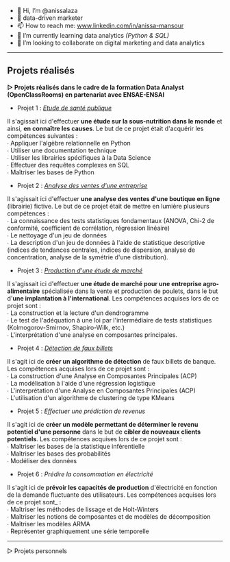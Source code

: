 - 👋 Hi, I’m @anissalaza
- 👀 data-driven marketer
- 📫 How to reach me: www.linkedin.com/in/anissa-mansour
- 🌱 I’m currently learning data analytics _(Python & SQL)_
- 💞️ I’m looking to collaborate on digital marketing and data analytics

<!---
anissalaza/anissalaza is a ✨ special ✨ repository because its `README.md` (this file) appears on your GitHub profile.
You can click the Preview link to take a look at your changes.
--->
-------------------------------------------------
## Projets réalisés

**▻ Projets réalisés dans le cadre de la formation Data Analyst (OpenClassRooms) en partenariat avec ENSAE-ENSAI**

* Projet 1 : _[Etude de santé publique](https://github.com/anissalaza/Etude-de-sante-publique.git)_

Il s'agissait ici d'effectuer **une étude sur la sous-nutrition dans le monde** et ainsi, **en connaître les causes**. Le but de ce projet était d'acquérir les compétences suivantes :  
∙ Appliquer l'algèbre relationnelle en Python  
∙ Utiliser une documentation technique  
∙ Utiliser les librairies spécifiques à la Data Science  
∙ Effectuer des requêtes complexes en SQL  
∙ Maîtriser les bases de Python  

* Projet 2 : _[Analyse des ventes d'une entreprise](https://github.com/anissalaza/Analyse-des-ventes.git)_

Il s'agissait ici d'effectuer **une analyse des ventes d'une boutique en ligne** (librairie) fictive. Le but de ce projet était de mettre en lumière plusieurs compétences :  
∙ La connaissance des tests statistiques fondamentaux (ANOVA, Chi-2 de conformité, coefficient de corrélation, régression linéaire)  
∙ Le nettoyage d'un jeu de données  
∙ La description d'un jeu de données à l'aide de statistique descriptive (indices de tendances centrales, indices de dispersion, analyse de concentration, analyse de la symétrie d'une distribution).  

* Projet 3 : _[Production d'une étude de marché](https://github.com/anissalaza/Etude-de-marche.git)_

Il s'agissait ici d'effectuer **une étude de marché pour une entreprise agro-alimentaire** spécialisée dans la vente et production de poulets, dans le but d'**une implantation à l'international**. Les compétences acquises lors de ce projet sont :  
∙ La construction et la lecture d'un dendrogramme  
∙ Le test de l'adéquation à une loi par l'intermédiaire de tests statistiques (Kolmogorov-Smirnov, Shapiro-Wilk, etc.)  
∙ L'interprétation d'une analyse en composantes principales.  

* Projet 4 : _[Détection de faux billets](https://github.com/anissalaza/Detection-faux-billets.git)_

Il s'agit ici de **créer un algorithme de détection** de faux billets de banque. Les compétences acquises lors de ce projet sont :  
∙ La construction d'une Analyse en Composantes Principales (ACP)  
∙ La modélisation à l'aide d'une régression logistique  
∙ L'interprétation d'une Analyse en Composantes Principales (ACP)  
∙ L'utilisation d'un algorithme de clustering de type KMeans  

* Projet 5 : _Effectuer une prédiction de revenus_

Il s'agit ici de **créer un modèle permettant de déterminer le revenu potentiel d'une personne** dans le but de **cibler de nouveaux clients potentiels**. Les compétences acquises lors de ce projet sont :  
∙ Maîtriser les bases de la statistique inférentielle  
∙ Maîtriser les bases des probabilités  
∙ Modéliser des données  

* Projet 6 : _Prédire la consommation en électricité_

Il s'agit ici de **prévoir les capacités de production** d'électricité en fonction de la demande fluctuante des utilisateurs. Les compétences acquises lors de ce projet sont_ :  
∙ Maîtriser les méthodes de lissage et de Holt-Winters  
∙ Maîtriser les notions de composantes et de modèles de décomposition  
∙ Maîtriser les modèles ARMA  
∙ Représenter graphiquement une série temporelle

----------------------------------------------

▻ Projets personnels
